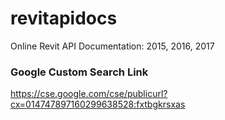 # revitapidocs
Online Revit API Documentation: 2015, 2016, 2017

### Google Custom Search Link
https://cse.google.com/cse/publicurl?cx=014747897160299638528:fxtbgkrsxas
